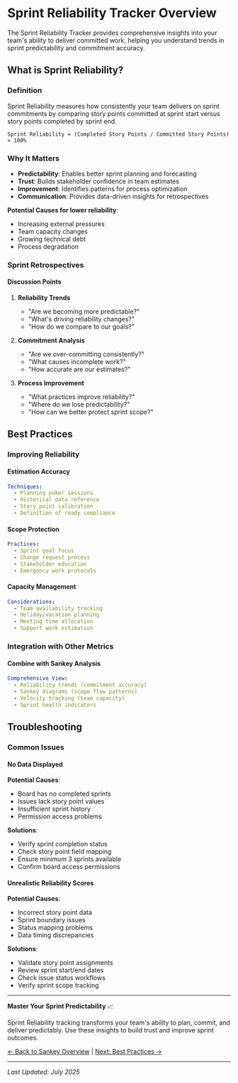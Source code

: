 # Sprint Reliability Tracker Overview

The Sprint Reliability Tracker provides comprehensive insights into your team's ability to deliver committed work, helping you understand trends in sprint predictability and commitment accuracy.

## What is Sprint Reliability?
### Definition
Sprint Reliability measures how consistently your team delivers on sprint commitments by comparing story points committed at sprint start versus story points completed by sprint end.

```
Sprint Reliability = (Completed Story Points / Committed Story Points) × 100%
```

### Why It Matters
- **Predictability**: Enables better sprint planning and forecasting
- **Trust**: Builds stakeholder confidence in team estimates
- **Improvement**: Identifies patterns for process optimization
- **Communication**: Provides data-driven insights for retrospectives


**Potential Causes for lower reliability**:
- Increasing external pressures
- Team capacity changes
- Growing technical debt
- Process degradation

### Sprint Retrospectives

#### Discussion Points
1. **Reliability Trends**
   - "Are we becoming more predictable?"
   - "What's driving reliability changes?"
   - "How do we compare to our goals?"

2. **Commitment Analysis**
   - "Are we over-committing consistently?"
   - "What causes incomplete work?"
   - "How accurate are our estimates?"

3. **Process Improvement**
   - "What practices improve reliability?"
   - "Where do we lose predictability?"
   - "How can we better protect sprint scope?"

## Best Practices

### Improving Reliability

#### Estimation Accuracy
```yaml
Techniques:
  - Planning poker sessions
  - Historical data reference
  - Story point calibration
  - Definition of ready compliance
```

#### Scope Protection
```yaml
Practices:
  - Sprint goal focus
  - Change request process
  - Stakeholder education
  - Emergency work protocols
```

#### Capacity Management
```yaml
Considerations:
  - Team availability tracking
  - Holiday/vacation planning
  - Meeting time allocation
  - Support work estimation
```

### Integration with Other Metrics

#### Combine with Sankey Analysis
```yaml
Comprehensive View:
  - Reliability trends (commitment accuracy)
  - Sankey diagrams (scope flow patterns)
  - Velocity tracking (team capacity)
  - Sprint health indicators
```


## Troubleshooting

### Common Issues

#### No Data Displayed
**Potential Causes**:
- Board has no completed sprints
- Issues lack story point values
- Insufficient sprint history
- Permission access problems

**Solutions**:
- Verify sprint completion status
- Check story point field mapping
- Ensure minimum 3 sprints available
- Confirm board access permissions

#### Unrealistic Reliability Scores
**Potential Causes**:
- Incorrect story point data
- Sprint boundary issues
- Status mapping problems
- Data timing discrepancies

**Solutions**:
- Validate story point assignments
- Review sprint start/end dates
- Check issue status workflows
- Verify sprint scope tracking

---

**Master Your Sprint Predictability** 📈

Sprint Reliability tracking transforms your team's ability to plan, commit, and deliver predictably. Use these insights to build trust and improve sprint outcomes.

[← Back to Sankey Overview](Sankey-Diagram-Overview.md) | [Next: Best Practices →](Best-Practices.md)

---
*Last Updated: July 2025*
